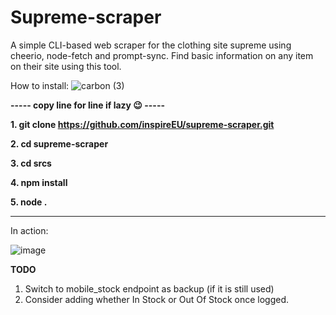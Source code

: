 # Supreme-scraper
A simple CLI-based web scraper for the clothing site supreme using cheerio, node-fetch and prompt-sync. Find basic information on any item on their site using this tool.

How to install:
![carbon (3)](https://user-images.githubusercontent.com/66625166/126554577-b2ec2500-753e-4251-a94a-c9a68e6babe5.png)

**----- copy line for line if lazy 😉 -----**

**1. git clone https://github.com/inspireEU/supreme-scraper.git**

**2. cd supreme-scraper**

**3. cd srcs**

**4. npm install**

**5. node .**

--------------------------------------------

In action:

![image](https://user-images.githubusercontent.com/66625166/126553978-40b74cef-865c-463d-8330-521335c5f4e1.png)

**TODO**

1. Switch to mobile_stock endpoint as backup (if it is still used)
2. Consider adding whether In Stock or Out Of Stock once logged.


